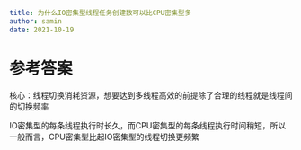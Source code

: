 ```yaml
title: 为什么IO密集型线程任务创建数可以比CPU密集型多
author: samin
date: 2021-10-19
```

# 参考答案

核心：线程切换消耗资源，想要达到多线程高效的前提除了合理的线程就是线程间的切换频率

IO密集型的每条线程执行时长久，而CPU密集型的每条线程执行时间稍短，所以一般而言，CPU密集型比起IO密集型的线程切换更频繁